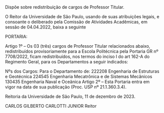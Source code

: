 Dispõe sobre redistribuição de cargos de Professor Titular.

O Reitor da Universidade de São Paulo, usando de suas atribuições legais, e consoante o deliberado pela Comissão de Atividades Acadêmicas, em sessão de 04.04.2022, baixa a seguinte

PORTARIA:

Artigo 1º – Os 03 (três) cargos de Professor Titular relacionados abaixo, redistribuídos provisoriamente para a Escola Politécnica pela Portaria GR nº 7708/2022, ficam redistribuídos, nos termos do inciso I do art 162-A do Regimento Geral, para os Departamentos a seguir indicados:

Nºs dos Cargos:	Para o Departamento de:
222208	Engenharia de Estruturas e Geotécnica
224545	Engenharia Mecatrônica e de Sistemas Mecânicos
130435	Engenharia Naval e Oceânica
Artigo 2º – Esta Portaria entra em vigor na data de sua publicação (Proc. USP nº 21.1.360.3.4).

Reitoria da Universidade de São Paulo, 11 de dezembro de 2023.

CARLOS GILBERTO CARLOTTI JUNIOR
Reitor